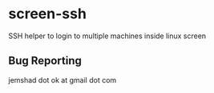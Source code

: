 # screen-ssh
SSH helper to login to multiple machines inside linux screen

## Bug Reporting
jemshad dot ok at gmail dot com
